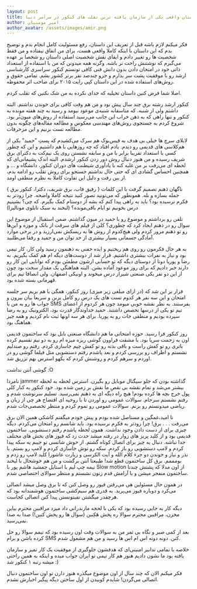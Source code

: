 ```yaml
---
layout: post
title: داستان واقعی یکی از سازمان یافته ترین تقلب های کنکور در سراسر دنیا
author: امیر مومنیان
author_avatar: /assets/images/amir.png
---
```

فکر میکنم لازم باشه قبل از تعریف این داستان، رفع مسئولیت کامل انجام بدم و توضیح بدم که این داستان با اینکه کاملا واقعی هست، برای من اتفاق نیفتاده و من فقط شخصیت ها رو تغییر دادم و ایفای نقش شخصیت اصلی داستان رو شخصا بر عهده می‌گیرم که نوشتنش راحت تر باشه. وگرنه همه میدونن که من با استفاده از استعداد ذاتی خود در امتحان دادن بدون دانش فنی کافی تونستم کنکور سراسری کارشناسی ارشد رو با موفقیت پشت سر بذارم و جزو چندصد نفر برتر کشور بشم. تمامی حقوق و روش‌های استفاده شده در این داستان کپی رایت ۲۰۱۵ برای صاحب اثر محفوظه.

اصلا شما فرض کنین داستان تخیلیه که خدای نکرده به من شک نکنین که تقلب کردم.

کنکور ارشد رشته برق چند سال پیش بود و من هم وقت کافی برای خوندن نداشتم. البته داشتم ولی از شنبه. که متاسفانه شنبه‌ی موعود نیومد و رسید به چند هفته مونده به کنکور و تنها راهی که به ذهن خراب این جانب می‌رسید استفاده از روش‌های میون‌بُر بود. شروع کردم به جستجوی روش‌های مهندسی معکوس و مطالعه مقاله‌های چگونه بدون مطالعه تست بزنیم و این مزخرفات.

لابلای سرچ ها خیلی بی هدف به فیس‌بوک هم سرک می‌کشیدم که پست‌ِ ”حمید” یکی از هم‌کلاسی های قدیمی‌ رو دیدم. یادم افتاد که چه روزهایی با هم داشتیم و این که چطور کسی با استعداد تقریبا برابر با من و سابقه نشستن روی یک نیم‌کت به دکترای برق شریف رسیده و من  هنوز دنبال روش دور زدن کنکور ارشدم. البته اندک پشیمانی‌ای که لحظه ای می‌رفت بر من غلبه کنه با یادآوری شیطنت های دوران کنکور، دانشگاه و … و همچنین احساس گشادی ای که حتی حال نداشتم جستجو برای روش تقلب رو ادامه بدم،‌ از بین رفت و دلیل این تفاوت کاملا به نظرم منطقی اومد.

ناگهان ذهنم تصمیم گرفت با این کلمات { رفیق فاب، برق شریف، دکترا، کنکور برق‌‌ } جمله بسازه و بله. همونطور که می‌تونید تصور کنید نتیجه کاملا واضحه. چرا زودتر به فکرم نرسیده بود؟ باید یه راهی پیدا کنم که بشه از دوستام کمک بگیرم. که چی؟ بشینیم درس بخونیم تو ایام باقی‌مونده؟ (لبخند به سبک تابلوی مونالیزا)

تلفن رو برداشتم و موضوع رو با حمید در میون گذاشتم. ضمن استقبال از موضوع این سوال رو در ذهنم ایجاد کرد که چطوری؟ کلی از فیلم های سرقت از بانک و موزه و این‌ها رو تو ذهنم مرور کردم ولی هیچ‌کدوم از روش ها به ریسکش نمی‌ارزید و در برخی موارد آمادگی جسمانی بسیار بیشتری از حد توان من و حمید و رفقا می‌طلبید.

به هر حال فکرمون رو روی هم ریختیم و ایده خفنی به ذهنمون رسید ولی کار، کار تیمی بود و نیاز به نفرات بیشتری داشتیم. قرار شد از دوست‌های دیگه ام هم کمک بگیریم. به  رضا و پوریا دوتا از دوستای دیگه که تو حسابی ازشون مطمئن بودم که توانایی این کار رو دارند خبر دادیم که برای روز موعود آماده بشن. البته هماهنگی یک مقدار سخت بود چون از این دو نفر یکی صنعتی شیراز درس میخوند و اونیکی اصفهان. ولی انصافا تیم برای قهرمانی بسته شده بود.

قرار بر این شد که (در ازای مبلغی زیر میزی) روز کنکور، همگی با هم بریم سر جلسه امتحان و این سه نفر هر کدوم تست های یک درس رو کامل  بزنن و سریعا بیان بیرون و جواب ها رو به من با SMS بفرستند. به نظر نقشه خوبی میومد چون هر کردوم از اعضای تیم تو یکی از درسها تخصص داشتند. حمید خداوندگار قدرت بود، الکترونیک رو به رضا سپرده بودیم و منطقی جات رو به پوریا. برای هر سه اونها ثبت نام کردیم و همه چیز هماهنگ بود.

روز کنکور فرا رسید. حوزه امتحانی ما هم دانشگاه صنعتی بابل بود که  ساختمون قدیمی اون به زحمت سرپا بود. با مشقت فراوون گوشی ریزه میزه ام رو به دو نیم تقسیم کرده باتری رو تو کفش راست و باقی بدنه رو تو کفش چپم جاسازی کردم. رفتم رو صندلیم نشستم و اطراف رو بررسی کردم و بعد پاشدم رفتم دستشویی مثل فیلما گوشی رو در اوردم و سرهم کردم و روشنش کردم که یکهو استرس بهم تزریق شد.

گوشی آنتن نداشت :O

نامردا jammer گذاشته بودن که جلو سیگنال موبایل رو بگیرن. استرس لحظه به لحظه بیشتر می‌شد و تمام نقشه بی نقصِ ما نقش بر زمین شده بود. خود کنکور به کنار کلی پول خرج بچه ها کرده بودم! هیچ راه دیگه ای به ذهنم نمی‌رسید. تسلیم سرنوشت شدم و رفتم نشستم سرجام. سوالات عمومی رو اوردن تا با روحیه ای افتضاح هر چی از زبان و ریاضی میدونستم رو بزنم. سوالات عمومی رو تموم کردم و منتظر تخصصی‌جات شدم‌.

نا امید،غمگین و مستاصل شده بودم و پیش خودم میگفتم کاشکی همین الان برق می‌رفت . . . برق! چرا زودتر به فکرم نرسیده بود. باید شانسم رو امتحان می‌کردم. دیگه چیزی برای از دست دادن وجود نداشت. همون لحظه پاشدم رفتم دستشویی. ساختمون قدیمی بود و از کلید پریز های زوار در رفته میشد حدث زد که فیوز های بخش های مختلف جدا نباشه. دنبال یه چیز برای اتصال کوتاه گشتم. از خوش شانسی تو جیبم یه سکه پیدا کردم و لامپ دستشویی رو باز کردم. سکه رو توش جاسازی کردم و لامپ رو بستم. با نذر و نیاز و خوندن دو جز‌ء کلام الله و آیت الکرسی و زیارت عاشورا کلید لامپ رو زدم و بومممم. برق کل ساختمون قطع شد! طبیعتا آنتن برگشت و من هم خوشحال با لبخند نیمه چپ لبم با استایل جمشید هاشم پور با Slow motion از اون مدلا که پشتش چندتا ساختمون منفجر میشن و با آرامش قدم زنون نشستم و منتظر سوالای اختصاصی شدم.

در همون حال مسئولین هی می‌رفتن فیوز رو وصل کنن که تا برق وصل میشد اتصالی می‌کرد و دوباره فیوز می‌پرید. به قدری هم سیم‌کشی ساختمون هوشمندانه بود که هرچقدر میگشتن نمیتونستن پیدا کنن اتصالی کجاست.

دیگه کار به جایی رسیده بود که یکی با لحجه مازندرانی داد میزد مراقبین محترم بیاین مخزن، مراقبین محترم سوالا ره پخش هَکِنین (‌سوال ها رو پخش کنین!) صدا به صدا نمی‌رسید.

بعد از کمی صبر و نگاه بی ثمر من به سوالات وقت اون رسیده بود که تیمم سوالا رو حل کرده باشن و برام SMS کنن. دونه دونه اس ام اس ها رسید و من هم مشغول شدم.

خلاصه با تمامی تدابیر امنیتی‌ای که هدفشون جلوگیری از  موفقیت یک کار تمیز و سازمان یافته بود ما نشون دادیم هنوز هم کار تیمی تو ایران جواب میده و اینکه به همین راحتی میشه رتبه ۱ کنکور شد :)

فکر میکنم الان که چند سال از اون موضوع میگذره هنوز دارن تو اون ساختمون دنبال اتصالی می‌گردن! شایدم کوبیدن از اول ساختن دیگه پیگیر اخبارش نشدم.
